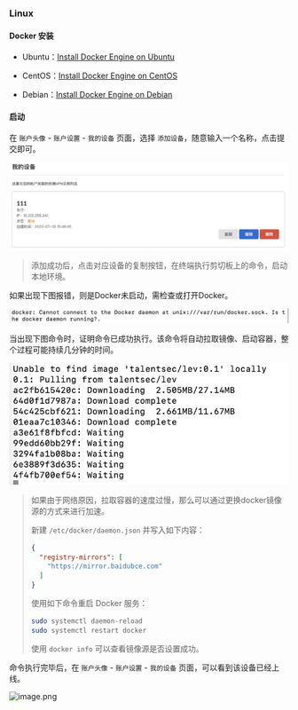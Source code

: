 ### Linux

#### Docker 安装

* Ubuntu：[Install Docker Engine on Ubuntu](https://docs.docker.com/engine/install/ubuntu/)

* CentOS：[Install Docker Engine on CentOS](https://docs.docker.com/engine/install/centos/)

* Debian：[Install Docker Engine on Debian](https://docs.docker.com/engine/install/debian/)

#### 启动

在 `账户头像` - `账户设置` - `我的设备` 页面，选择 `添加设备`，随意输入一个名称，点击提交即可。


![image](../_media/device.png)

> 添加成功后，点击对应设备的复制按钮，在终端执行剪切板上的命令，启动本地环境。

如果出现下图报错，则是Docker未启动，需检查或打开Docker。

![image](../_media/device2.png)

当出现下图命令时，证明命令已成功执行。该命令将自动拉取镜像、启动容器，整个过程可能持续几分钟的时间。

![image](../_media/device3.png)

> 如果由于网络原因，拉取容器的速度过慢，那么可以通过更换docker镜像源的方式来进行加速。
>
> 新建 `/etc/docker/daemon.json` 并写入如下内容：
>
> ```json
> {
>   "registry-mirrors": [
>     "https://mirror.baidubce.com"
>   ]
> }
> ```
>
> 使用如下命令重启 Docker 服务：
> ```bash
> sudo systemctl daemon-reload
> sudo systemctl restart docker
> ```
>
> 使用 `docker info` 可以查看镜像源是否设置成功。

命令执行完毕后，在 `账户头像` - `账户设置` - `我的设备` 页面，可以看到该设备已经上线。

![image.png](https://levimg.s3.cn-northwest-1.amazonaws.com.cn/x/%E6%88%AA%E5%B1%8F2022-05-29+14.05.37.png)
